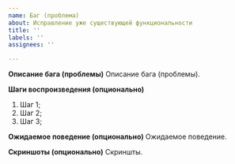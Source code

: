 ```yaml
---
name: Баг (проблема)
about: Исправление уже существующей функциональности
title: ''
labels: ''
assignees: ''

---
```


**Описание бага (проблемы)**
Описание бага (проблемы).

**Шаги воспроизведения (опционально)**
1. Шаг 1;
2. Шаг 2;
3. Шаг 3;

**Ожидаемое поведение (опционально)**
Ожидаемое поведение.

**Скриншоты (опционально)**
Скриншты.

